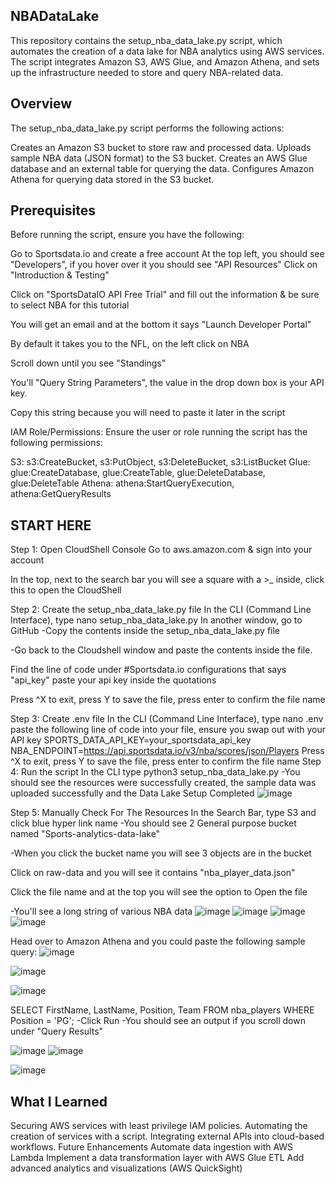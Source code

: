 ## NBADataLake
This repository contains the setup_nba_data_lake.py script, which automates the creation of a data lake for NBA analytics using AWS services. The script integrates Amazon S3, AWS Glue, and Amazon Athena, and sets up the infrastructure needed to store and query NBA-related data.

## Overview
The setup_nba_data_lake.py script performs the following actions:

Creates an Amazon S3 bucket to store raw and processed data. Uploads sample NBA data (JSON format) to the S3 bucket. Creates an AWS Glue database and an external table for querying the data. Configures Amazon Athena for querying data stored in the S3 bucket.

## Prerequisites
Before running the script, ensure you have the following:

Go to Sportsdata.io and create a free account At the top left, you should see "Developers", if you hover over it you should see "API Resources" Click on "Introduction & Testing"

Click on "SportsDataIO API Free Trial" and fill out the information & be sure to select NBA for this tutorial

You will get an email and at the bottom it says "Launch Developer Portal"

By default it takes you to the NFL, on the left click on NBA

Scroll down until you see "Standings"

You'll "Query String Parameters", the value in the drop down box is your API key.

Copy this string because you will need to paste it later in the script

IAM Role/Permissions: Ensure the user or role running the script has the following permissions:

S3: s3:CreateBucket, s3:PutObject, s3:DeleteBucket, s3:ListBucket Glue: glue:CreateDatabase, glue:CreateTable, glue:DeleteDatabase, glue:DeleteTable Athena: athena:StartQueryExecution, athena:GetQueryResults

## START HERE
Step 1: Open CloudShell Console
Go to aws.amazon.com & sign into your account

In the top, next to the search bar you will see a square with a >_ inside, click this to open the CloudShell

Step 2: Create the setup_nba_data_lake.py file
In the CLI (Command Line Interface), type
nano setup_nba_data_lake.py
In another window, go to GitHub
-Copy the contents inside the setup_nba_data_lake.py file

-Go back to the Cloudshell window and paste the contents inside the file.

Find the line of code under #Sportsdata.io configurations that says "api_key" paste your api key inside the quotations

Press ^X to exit, press Y to save the file, press enter to confirm the file name

Step 3: Create .env file
In the CLI (Command Line Interface), type
nano .env
paste the following line of code into your file, ensure you swap out with your API key
SPORTS_DATA_API_KEY=your_sportsdata_api_key
NBA_ENDPOINT=https://api.sportsdata.io/v3/nba/scores/json/Players
Press ^X to exit, press Y to save the file, press enter to confirm the file name
Step 4: Run the script
In the CLI type
python3 setup_nba_data_lake.py
-You should see the resources were successfully created, the sample data was uploaded successfully and the Data Lake Setup Completed
![image](https://github.com/user-attachments/assets/9de9952e-7a2e-4949-be9b-cf5683b6f47f)


Step 5: Manually Check For The Resources
In the Search Bar, type S3 and click blue hyper link name
-You should see 2 General purpose bucket named "Sports-analytics-data-lake"


-When you click the bucket name you will see 3 objects are in the bucket

Click on raw-data and you will see it contains "nba_player_data.json"

Click the file name and at the top you will see the option to Open the file

-You'll see a long string of various NBA data
![image](https://github.com/user-attachments/assets/5add67cf-04b6-4721-9441-8cb6a00b58c1)
![image](https://github.com/user-attachments/assets/b0f5dfd4-8d6c-46f3-8b7a-bf25665138c0)
![image](https://github.com/user-attachments/assets/a6976a20-1281-411a-a27d-c588f15bc905)
![image](https://github.com/user-attachments/assets/c3e60837-72ed-4a76-bcd1-d6e844fd2def)



Head over to Amazon Athena and you could paste the following sample query:
![image](https://github.com/user-attachments/assets/2ab17021-a673-45ef-9ad0-b639a7feef13)

![image](https://github.com/user-attachments/assets/8c677fa3-2571-403f-a202-398883f076d3)

![image](https://github.com/user-attachments/assets/908bd554-aacd-40f8-b04e-863325768889)




SELECT FirstName, LastName, Position, Team
FROM nba_players
WHERE Position = 'PG';
-Click Run -You should see an output if you scroll down under "Query Results"

![image](https://github.com/user-attachments/assets/98b45536-0341-4549-a22a-2843111694ac)
![image](https://github.com/user-attachments/assets/60a83cdf-975b-4794-8eb5-7b6d04cccdf9)

![image](https://github.com/user-attachments/assets/95dba0a6-0d39-4b36-873c-f8c855bcc4f7)





## What I Learned
Securing AWS services with least privilege IAM policies.
Automating the creation of services with a script.
Integrating external APIs into cloud-based workflows.
Future Enhancements
Automate data ingestion with AWS Lambda
Implement a data transformation layer with AWS Glue ETL
Add advanced analytics and visualizations (AWS QuickSight)
